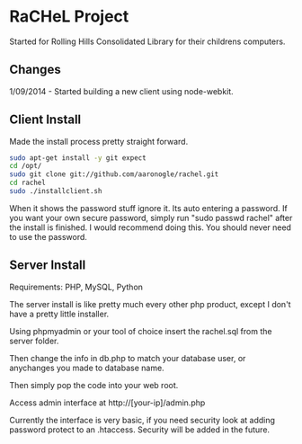 # RaCHeL Project
Started for Rolling Hills Consolidated Library for their childrens computers.

## Changes
1/09/2014 - Started building a new client using node-webkit.


## Client Install

Made the install process pretty straight forward.
```Bash
sudo apt-get install -y git expect
cd /opt/
sudo git clone git://github.com/aaronogle/rachel.git
cd rachel
sudo ./installclient.sh
```
When it shows the password stuff ignore it. Its auto entering a password. 
If you want your own secure password, simply run "sudo passwd rachel" after the install is finished. 
I would recommend doing this. You should never need to use the password.


## Server Install
Requirements: PHP, MySQL, Python

The server install is like pretty much every other php product, except I don't have a pretty little installer.

Using phpmyadmin or your tool of choice insert the rachel.sql from the server folder.

Then change the info in db.php to match your database user, or anychanges you made to database name.

Then simply pop the code into your web root. 

Access admin interface at http://[your-ip]/admin.php

Currently the interface is very basic, if you need security look at adding password protect to an .htaccess.  Security will be added in the future.
